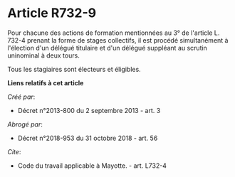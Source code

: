 # Article R732-9

Pour chacune des actions de formation mentionnées au 3° de l'article L. 732-4 prenant la forme de stages collectifs, il est
procédé simultanément à l'élection d'un délégué titulaire et d'un délégué suppléant au scrutin uninominal à deux tours. 

Tous les stagiaires sont électeurs et éligibles.

**Liens relatifs à cet article**

_Créé par_:

  - Décret n°2013-800 du 2 septembre 2013 - art. 3

_Abrogé par_:

  - Décret n°2018-953 du 31 octobre 2018 - art. 56

_Cite_:

  - Code du travail applicable à Mayotte. - art. L732-4

